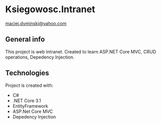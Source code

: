 # Ksiegowosc.Intranet
maciej.dyminski@yahoo.com

## General info
This project is web intranet. Created to learn ASP.NET Core MVC, CRUD operations, Depedency Injection.
	
## Technologies
Project is created with:
* C# 
* .NET Core 3.1
* EntityFramework
* ASP.Net Core MVC
* Depedency Injection
